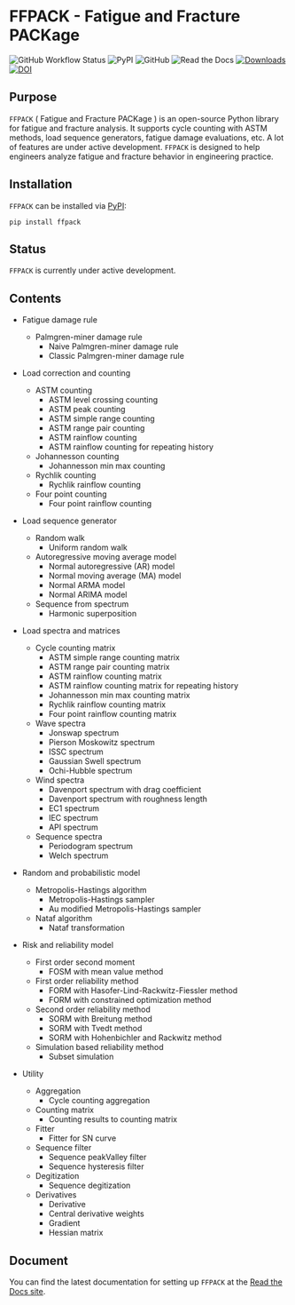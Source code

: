 # FFPACK - Fatigue and Fracture PACKage

![GitHub Workflow Status](https://img.shields.io/github/actions/workflow/status/dpzhuX/ffpack/python-package.yml?color=brightgreen&label=Test&logo=github&logoColor=white)
![PyPI](https://img.shields.io/pypi/v/ffpack?color=brightgreen&label=PyPI&logo=python&logoColor=white)
![GitHub](https://img.shields.io/github/license/dpzhuX/ffpack?color=brightgreen&label=License&logo=gnu&logoColor=white)
![Read the Docs](https://img.shields.io/readthedocs/ffpack?color=brigthgreen&label=Docs&logo=read%20the%20docs&logoColor=white)
[![Downloads](https://static.pepy.tech/personalized-badge/ffpack?period=total&units=international_system&left_color=grey&right_color=brightgreen&left_text=Downloads)](https://pepy.tech/project/ffpack)
[![DOI](https://img.shields.io/badge/DOI-10.5281/zenodo.7478424-blue.svg?logo=Buffer&logoColor=white)](https://doi.org/10.5281/zenodo.7478424)


## Purpose
`FFPACK` ( Fatigue and Fracture PACKage ) is an open-source Python library for fatigue and fracture analysis. It supports cycle counting with ASTM methods, load sequence generators, fatigue damage evaluations, etc. A lot of features are under active development. `FFPACK` is designed to help engineers analyze fatigue and fracture behavior in engineering practice.

## Installation

`FFPACK` can be installed via [PyPI](https://pypi.org/project/ffpack/):

```
pip install ffpack
```

## Status

`FFPACK` is currently under active development. 

## Contents

* Fatigue damage rule
    * Palmgren-miner damage rule
        * Naive Palmgren-miner damage rule
        * Classic Palmgren-miner damage rule

* Load correction and counting
    * ASTM counting
        * ASTM level crossing counting
        * ASTM peak counting
        * ASTM simple range counting
        * ASTM range pair counting
        * ASTM rainflow counting
        * ASTM rainflow counting for repeating history
    * Johannesson counting
        * Johannesson min max counting
    * Rychlik counting
        * Rychlik rainflow counting
    * Four point counting
        * Four point rainflow counting

* Load sequence generator
    * Random walk
        * Uniform random walk
    * Autoregressive moving average model
        * Normal autoregressive (AR) model
        * Normal moving average (MA) model
        * Normal ARMA model
        * Normal ARIMA model
    * Sequence from spectrum
        * Harmonic superposition

* Load spectra and matrices
    * Cycle counting matrix
        * ASTM simple range counting matrix
        * ASTM range pair counting matrix
        * ASTM rainflow counting matrix
        * ASTM rainflow counting matrix for repeating history
        * Johannesson min max counting matrix
        * Rychlik rainflow counting matrix
        * Four point rainflow counting matrix
    * Wave spectra
        * Jonswap spectrum
        * Pierson Moskowitz spectrum
        * ISSC spectrum
        * Gaussian Swell spectrum
        * Ochi-Hubble spectrum
    * Wind spectra
        * Davenport spectrum with drag coefficient
        * Davenport spectrum with roughness length
        * EC1 spectrum
        * IEC spectrum
        * API spectrum
    * Sequence spectra
        * Periodogram spectrum
        * Welch spectrum

* Random and probabilistic model
    * Metropolis-Hastings algorithm
        * Metropolis-Hastings sampler
        * Au modified Metropolis-Hastings sampler
    * Nataf algorithm
        * Nataf transformation

* Risk and reliability model
    * First order second moment
        * FOSM with mean value method
    * First order reliability method
        * FORM with Hasofer-Lind-Rackwitz-Fiessler method
        * FORM with constrained optimization method
    * Second order reliability method
        * SORM with Breitung method
        * SORM with Tvedt method
        * SORM with Hohenbichler and Rackwitz method
    * Simulation based reliability method
        * Subset simulation

* Utility 
    * Aggregation
        * Cycle counting aggregation
    * Counting matrix
        * Counting results to counting matrix
    * Fitter
        * Fitter for SN curve
    * Sequence filter
        * Sequence peakValley filter
        * Sequence hysteresis filter
    * Degitization
        * Sequence degitization
    * Derivatives
        * Derivative
        * Central derivative weights
        * Gradient
        * Hessian matrix

## Document

You can find the latest documentation for setting up `FFPACK` at the [Read the Docs site](https://ffpack.readthedocs.io/en/latest/).
